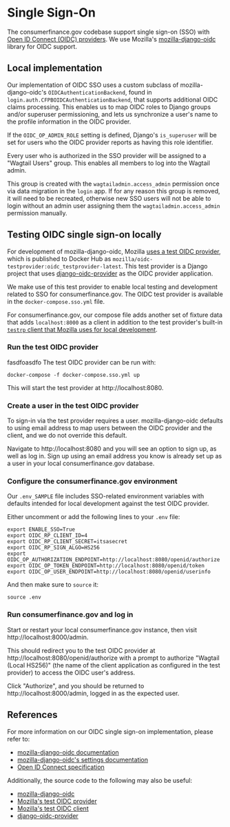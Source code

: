 # Single Sign-On

The consumerfinance.gov codebase support single sign-on (SSO) with [Open ID Connect (OIDC) providers](https://openid.net/). We use Mozilla's [mozilla-django-oidc](https://mozilla-django-oidc.readthedocs.io/en/stable/) library for OIDC support.

## Local implementation

Our implementation of OIDC SSO uses a custom subclass of mozilla-django-oidc's `OIDCAuthenticationBackend`, found in `login.auth.CFPBOIDCAuthenticationBackend`, that supports additional OIDC claims processing. This enables us to map OIDC roles to Django groups and/or superuser permissioning, and lets us synchronize a user's name to the profile information in the OIDC provider.

If the `OIDC_OP_ADMIN_ROLE` setting is defined, Django's `is_superuser` will be set for users who the OIDC provider reports as having this role identifier.

Every user who is authorized in the SSO provider will be assigned to a "Wagtail Users" group. This enables all members to log into the Wagtail admin.

This group is created with the `wagtailadmin.access_admin` permission once via data migration in the `login` app. If for any reason this group is removed, it will need to be recreated, otherwise new SSO users will not be able to login without an admin user assigning them the `wagtailadmin.access_admin` permission manually.

## Testing OIDC single sign-on locally

For development of mozilla-django-oidc, Mozilla [uses a test OIDC provider](https://github.com/mozilla/docker-test-mozilla-django-oidc), which is published to Docker Hub as `mozilla/oidc-testprovider:oidc_testprovider-latest`. This test provider is a Django project that uses [django-oidc-provider](https://django-oidc-provider.readthedocs.io/) as the OIDC provider application.

We make use of this test provider to enable local testing and development related to SSO for consumerfinance.gov. The OIDC test provider is available in the `docker-compose.sso.yml` file.

For consumerfinance.gov, our compose file adds another set of fixture data that adds `localhost:8000` as a client in addition to the test provider's built-in [`testrp` client that Mozilla uses for local development](https://github.com/mozilla/mozilla-django-oidc?tab=readme-ov-file#local-development).

### Run the test OIDC provider


fasdfoasdfo
The test OIDC provider can be run with:

```shell
docker-compose -f docker-compose.sso.yml up
```

This will start the test provider at http://localhost:8080.

### Create a user in the test OIDC provider

To sign-in via the test provider requires a user. mozilla-django-oidc defaults to using email address to map users between the OIDC provider and the client, and we do not override this default.

Navigate to http://localhost:8080 and you will see an option to sign up, as well as log in. Sign up using an email address you know is already set up as a user in your local consumerfinance.gov database.

### Configure the consumerfinance.gov environment

Our `.env_SAMPLE` file includes SSO-related environment variables with defaults intended for local development against the test OIDC provider.

Either uncomment or add the following lines to your `.env` file:

```shell
export ENABLE_SSO=True
export OIDC_RP_CLIENT_ID=4
export OIDC_RP_CLIENT_SECRET=itsasecret
export OIDC_RP_SIGN_ALGO=HS256
export OIDC_OP_AUTHORIZATION_ENDPOINT=http://localhost:8080/openid/authorize
export OIDC_OP_TOKEN_ENDPOINT=http://localhost:8080/openid/token
export OIDC_OP_USER_ENDPOINT=http://localhost:8080/openid/userinfo
```

And then make sure to `source` it:

```shell
source .env
```

### Run consumerfinance.gov and log in

Start or restart your local consumerfinance.gov instance, then visit http://localhost:8000/admin.

This should redirect you to the test OIDC provider at http://localhost:8080/openid/authorize with a prompt to authorize "Wagtail (Local HS256)" (the name of the client application as configured in the test provider) to access the OIDC user's address.

Click "Authorize", and you should be returned to http://localhost:8000/admin, logged in as the expected user.

## References

For more information on our OIDC single sign-on implementation, please refer to:

- [mozilla-django-oidc documentation](https://mozilla-django-oidc.readthedocs.io/en/stable/)
- [mozilla-django-oidc's settings documentation](https://mozilla-django-oidc.readthedocs.io/en/stable/settings.html)
- [Open ID Connect specification](https://openid.net/specs/openid-connect-core-1_0.html#StandardClaims)

Additionally, the source code to the following may also be useful:

- [mozilla-django-oidc](https://github.com/mozilla/mozilla-django-oidc)
- [Mozilla's test OIDC provider](https://github.com/mozilla/docker-test-mozilla-django-oidc/tree/main/testprovider)
- [Mozilla's test OIDC client](https://github.com/mozilla/docker-test-mozilla-django-oidc/tree/main/testrp)
- [django-oidc-provider](https://github.com/juanifioren/django-oidc-provider)
